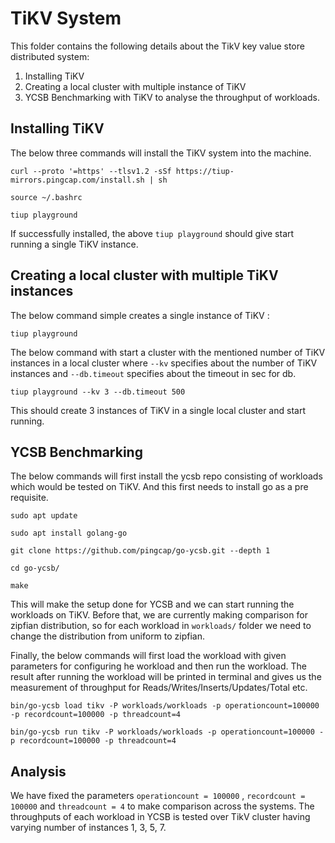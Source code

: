 
# TiKV System

This folder contains the following details about the TikV key value store distributed system:
1. Installing TiKV
2. Creating a local cluster with multiple instance of TiKV
3. YCSB Benchmarking with TiKV to analyse the throughput of workloads.

## Installing TiKV
The below three commands will install the TiKV system into the machine.
```
curl --proto '=https' --tlsv1.2 -sSf https://tiup-mirrors.pingcap.com/install.sh | sh
```
```
source ~/.bashrc
```
```
tiup playground
```
If successfully installed, the above `tiup playground` should give start running a single TiKV instance.

## Creating a local cluster with multiple TiKV instances
The below command simple creates a single instance of TiKV :
```
tiup playground
```
The below command with start a cluster with the mentioned number of TiKV instances in a local cluster where `--kv` specifies about the number of TiKV instances and `--db.timeout` specifies about the timeout in sec for db.
```
tiup playground --kv 3 --db.timeout 500
```
This should create 3 instances of TiKV in a single local cluster and start running.

## YCSB Benchmarking

The below commands will first install the ycsb repo consisting of workloads which would be tested on TiKV. And this first needs to install go as a pre requisite.
```
sudo apt update
```
```
sudo apt install golang-go
```
```
git clone https://github.com/pingcap/go-ycsb.git --depth 1
```
```
cd go-ycsb/
```
```
make
```
This will make the setup done for YCSB and we can start running the workloads on TiKV. Before that, we are currently making comparison for zipfian distribution, so for each workload in `workloads/` folder we need to change the distribution from uniform to zipfian.

Finally, the below commands will first load the workload with given parameters for configuring he workload and then run the workload. The result after running the workload will be printed in terminal and gives us the measurement of throughput for Reads/Writes/Inserts/Updates/Total etc.
```
bin/go-ycsb load tikv -P workloads/workloads -p operationcount=100000 -p recordcount=100000 -p threadcount=4 
```
```
bin/go-ycsb run tikv -P workloads/workloads -p operationcount=100000 -p recordcount=100000 -p threadcount=4 
```
## Analysis
We have fixed the parameters `operationcount = 100000` ,  `recordcount = 100000` and `threadcount = 4` to make comparison across the systems.
The throughputs of each workload in YCSB is tested over TikV cluster having varying number of instances 1, 3, 5, 7.
